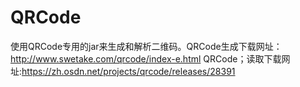 # QRCode
使用QRCode专用的jar来生成和解析二维码。QRCode生成下载网址：http://www.swetake.com/qrcode/index-e.html QRCode；读取下载网址:https://zh.osdn.net/projects/qrcode/releases/28391
